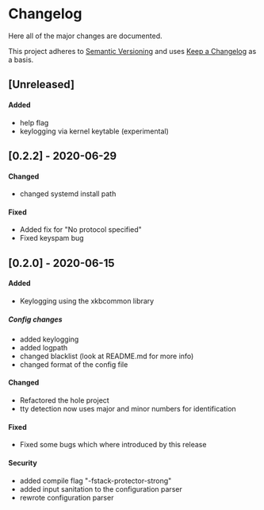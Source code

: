 # Changelog
Here all of the major changes are documented.

This project adheres to [Semantic Versioning](http://semver.org/)
and uses [Keep a Changelog](http://keepachangelog.com/) as a basis.

## [Unreleased]
#### Added
- help flag
- keylogging via kernel keytable (experimental)

## [0.2.2] - 2020-06-29
#### Changed
- changed systemd install path

#### Fixed
- Added fix for "No protocol specified"
- Fixed keyspam bug

## [0.2.0] - 2020-06-15
#### Added
- Keylogging using the xkbcommon library

##### Config changes
- added keylogging
- added logpath
- changed blacklist (look at README.md for more info)
- changed format of the config file

#### Changed
- Refactored the hole project
- tty detection now uses major and minor numbers for identification

#### Fixed
- Fixed some bugs which where introduced by this release

#### Security
- added compile flag "-fstack-protector-strong"
- added input sanitation to the configuration parser
- rewrote configuration parser
